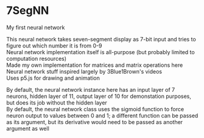 # 7SegNN
My first neural network  

This neural network takes seven-segment display as 7-bit input and tries to figure out which number it is from 0-9  
Neural network implementation itself is all-purpose (but probably limited to computation resources)  
Made my own implementation for matrices and matrix operations here  
Neural network stuff inspired largely by 3Blue1Brown's videos  
Uses p5.js for drawing and animation  

By default, the neural network instance here has an input layer of 7 neurons, hidden layer of 11, output layer of 10 for demonstation purposes, but does its job without the hidden layer  
By default, the neural network class uses the sigmoid function to force neuron output to values between 0 and 1; a different function can be passed as its argument, but its derivative would need to be passed as another argument as well  

